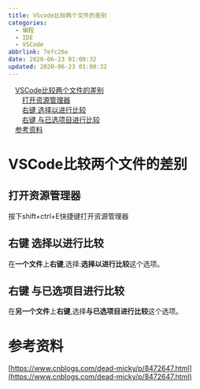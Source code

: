 ```yaml
---
title: VScode比较两个文件的差别
categories:
  - 编程
  - IDE
  - VSCode
abbrlink: 7efc26e
date: 2020-06-23 01:00:32
updated: 2020-06-23 01:00:32
---
```

<div id='my_toc'><a href="/blog/null/#VSCode比较两个文件的差别" class="header_1">VSCode比较两个文件的差别</a>&nbsp;<br><a href="/blog/null/#打开资源管理器" class="header_2">打开资源管理器</a>&nbsp;<br><a href="/blog/null/#右键-选择以进行比较" class="header_2">右键 选择以进行比较</a>&nbsp;<br><a href="/blog/null/#右键-与已选项目进行比较" class="header_2">右键 与已选项目进行比较</a>&nbsp;<br><a href="/blog/null/#参考资料" class="header_1">参考资料</a>&nbsp;<br></div>
<style>.header_1{margin-left: 1em;}.header_2{margin-left: 2em;}.header_3{margin-left: 3em;}.header_4{margin-left: 4em;}.header_5{margin-left: 5em;}.header_6{margin-left: 6em;}</style>
<!--more-->
<script>if (navigator.platform.search('arm')==-1){document.getElementById('my_toc').style.display = 'none';}var e,p = document.getElementsByTagName('p');while (p.length>0) {e = p[0];e.parentElement.removeChild(e);}</script>

<!--end-->
# VSCode比较两个文件的差别
## 打开资源管理器
按下shift+ctrl+E快捷键打开资源管理器
## 右键 选择以进行比较
在**一个文件**上**右键**,选择:**选择以进行比较**这个选项。
## 右键 与已选项目进行比较
在**另一个文件**上**右键**,选择**与已选项目进行比较**这个选项。
# 参考资料
[https://www.cnblogs.com/dead-micky/p/8472647.html](https://www.cnblogs.com/dead-micky/p/8472647.html)
